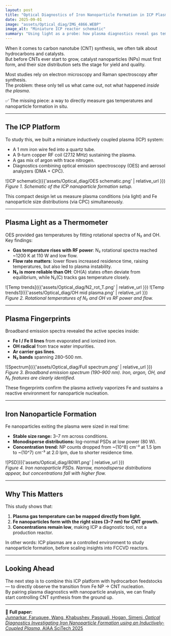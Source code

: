 ```yaml
---
layout: post
title: "Optical Diagnostics of Iron Nanoparticle Formation in ICP Plasmas"
date: 2025-09-01
image: "assets/Optical_diag/IMG_4866.WEBP"
image_alt: "Miniature ICP reactor schematic"
summary: "Using light as a probe: how plasma diagnostics reveal gas temperatures and nanoparticle formation."
---
```


When it comes to carbon nanotube (CNT) synthesis, we often talk about hydrocarbons and catalysts.  
But before CNTs ever start to grow, catalyst nanoparticles (NPs) must first form, and their size distribution sets the stage for yield and quality.  

Most studies rely on electron microscopy and Raman spectroscopy after synthesis.  
The problem: these only tell us what came out, not what happened *inside the plasma*.  

✅ The missing piece: a way to directly measure gas temperatures and nanoparticle formation in situ.

---

## The ICP Platform

To study this, we built a miniature inductively coupled plasma (ICP) system:

- A 1 mm iron wire fed into a quartz tube.  
- A 9-turn copper RF coil (27.12 MHz) sustaining the plasma.  
- A gas mix of argon with trace nitrogen.  
- Diagnostics combining optical emission spectroscopy (OES) and aerosol analyzers (DMA + CPC).

![ICP schematic]({{'assets/Optical_diag/OES schematic.png' | relative_url }})  
*Figure 1. Schematic of the ICP nanoparticle formation setup.*

This compact design let us measure plasma conditions (via light) and Fe nanoparticle size distributions (via CPC) simultaneously.

---

## Plasma Light as a Thermometer

OES provided gas temperatures by fitting rotational spectra of N₂ and OH.  
Key findings:

- **Gas temperature rises with RF power**: N₂ rotational spectra reached ~1200 K at 110 W and low flow.  
- **Flow rate matters**: lower flows increased residence time, raising temperatures, but also led to plasma instability.  
- **N₂ is more reliable than OH**: OH(A) states often deviate from equilibrium, while N₂(C) tracks gas temperature closely.

![Temp trends]({{'assets/Optical_diag/N2_rot_T.png' | relative_url }}) 
![Temp trends1]({{'assets/Optical_diag/OH mid plasma.png' | relative_url }})  
*Figure 2. Rotational temperatures of N₂ and OH vs RF power and flow.*

---

## Plasma Fingerprints

Broadband emission spectra revealed the active species inside:

- **Fe I / Fe II lines** from evaporated and ionized iron.  
- **OH radical** from trace water impurities.  
- **Ar carrier gas lines**.  
- **N₂ bands** spanning 280–500 nm.  

![Spectrum]({{'assets/Optical_diag/Full spectrum.png' | relative_url }})  
*Figure 3. Broadband emission spectrum (190–900 nm). Iron, argon, OH, and N₂ features are clearly identified.*

These fingerprints confirm the plasma actively vaporizes Fe and sustains a reactive environment for nanoparticle nucleation.

---

## Iron Nanoparticle Formation

Fe nanoparticles exiting the plasma were sized in real time:

- **Stable size range:** 3–7 nm across conditions.  
- **Monodisperse distributions:** log-normal PSDs at low power (80 W).  
- **Concentration trend:** NP counts dropped from ~\(10^8\) cm⁻³ at 1.5 lpm to ~\(10^7\) cm⁻³ at 2.0 lpm, due to shorter residence time.

![PSD]({{'assets/Optical_diag/80W1.png' | relative_url }})  
*Figure 4. Iron nanoparticle PSDs. Narrow, monodisperse distributions appear, but concentrations fall with higher flow.*

---

## Why This Matters

This study shows that:

1. **Plasma gas temperature can be mapped directly from light.**  
2. **Fe nanoparticles form with the right sizes (3–7 nm) for CNT growth.**  
3. **Concentrations remain low**, making ICP a diagnostic tool, not a production reactor.  

In other words: ICP plasmas are a controlled environment to study nanoparticle formation, before scaling insights into FCCVD reactors.

---

## Looking Ahead

The next step is to combine this ICP platform with hydrocarbon feedstocks — to directly observe the transition from Fe NP → CNT nucleation.  
By pairing plasma diagnostics with nanoparticle analysis, we can finally start controlling CNT synthesis from the ground up.

---

📖 **Full paper:**  
[Junnarkar, Faruquee, Wang, Khabushev, Pasquali, Hogan, Simeni, *Optical Diagnostics Investigating Iron Nanoparticle Formation using an Inductively-Coupled Plasma*, AIAA SciTech 2025](https://doi.org/10.2514/6.2025-1177)  
